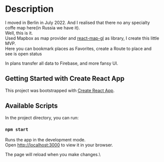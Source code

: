 # Description

I moved in Berlin in July 2022. And I realised that there no any specialty coffe map here(in Russia we have it).\
Well, this is it.\
Used Mapbox as map provider and [react-map-gl](https://visgl.github.io/react-map-gl/) as library, I create this little MVP.\
Here you can bookmark places as Favorites, create a Route to place and see is open status

In plans transfer all data to Firebase, and more fansy UI.

## Getting Started with Create React App

This project was bootstrapped with [Create React App](https://github.com/facebook/create-react-app).

## Available Scripts

In the project directory, you can run:

### `npm start`

Runs the app in the development mode.\
Open [http://localhost:3000](http://localhost:3000) to view it in your browser.

The page will reload when you make changes.\
